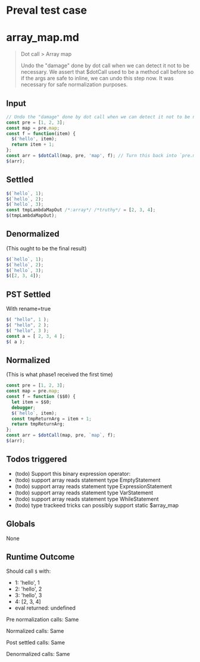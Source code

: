 # Preval test case

# array_map.md

> Dot call > Array map
>
> Undo the "damage" done by dot call when we can detect it not to be necessary. We assert that $dotCall used to be a method call before so if the args are safe to inline, we can undo this step now. It was necessary for safe normalization purposes.

## Input

`````js filename=intro
// Undo the "damage" done by dot call when we can detect it not to be necessary. We assert that $dotCall used to be a method call before so if the args are safe to inline, we can undo this step now. It was necessary for safe normalization purposes.
const pre = [1, 2, 3];
const map = pre.map;
const f = function(item) {
  $('hello', item);
  return item + 1;
};
const arr = $dotCall(map, pre, 'map', f); // Turn this back into `pre.map(f);`
$(arr);
`````


## Settled


`````js filename=intro
$(`hello`, 1);
$(`hello`, 2);
$(`hello`, 3);
const tmpLambdaMapOut /*:array*/ /*truthy*/ = [2, 3, 4];
$(tmpLambdaMapOut);
`````


## Denormalized
(This ought to be the final result)

`````js filename=intro
$(`hello`, 1);
$(`hello`, 2);
$(`hello`, 3);
$([2, 3, 4]);
`````


## PST Settled
With rename=true

`````js filename=intro
$( "hello", 1 );
$( "hello", 2 );
$( "hello", 3 );
const a = [ 2, 3, 4 ];
$( a );
`````


## Normalized
(This is what phase1 received the first time)

`````js filename=intro
const pre = [1, 2, 3];
const map = pre.map;
const f = function ($$0) {
  let item = $$0;
  debugger;
  $(`hello`, item);
  const tmpReturnArg = item + 1;
  return tmpReturnArg;
};
const arr = $dotCall(map, pre, `map`, f);
$(arr);
`````


## Todos triggered


- (todo) Support this binary expression operator:
- (todo) support array reads statement type EmptyStatement
- (todo) support array reads statement type ExpressionStatement
- (todo) support array reads statement type VarStatement
- (todo) support array reads statement type WhileStatement
- (todo) type trackeed tricks can possibly support static $array_map


## Globals


None


## Runtime Outcome


Should call `$` with:
 - 1: 'hello', 1
 - 2: 'hello', 2
 - 3: 'hello', 3
 - 4: [2, 3, 4]
 - eval returned: undefined

Pre normalization calls: Same

Normalized calls: Same

Post settled calls: Same

Denormalized calls: Same
